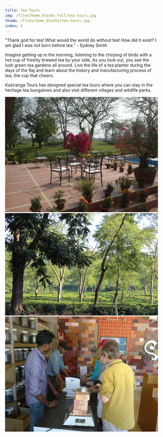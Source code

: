 ```yaml
---
title: Tea Tours
img: /files/home_blocks_full/tea-tours.jpg
thumb: /files/home_blocks/tea-tours.jpg
index: 3
---
```

"Thank god for tea! What would the world do without tea! How did it exist? I am glad I was not born before tea." - Sydney Smith

Imagine getting up in the morning, listening to the chirping of birds with a hot cup of freshly brewed tea by your side. As you look out, you see the lush green tea gardens all around. Live the life of a tea planter during the days of the Raj and learn about the history and manufacturing process of tea, the cup that cheers.

Kaziranga Tours has designed special tea tours where you can stay in the heritage tea bungalows and also visit different villages and wildlife parks.

![](/files/tea_tours/1.jpg)
![](/files/tea_tours/2.jpg)
![](/files/tea_tours/3.jpg)